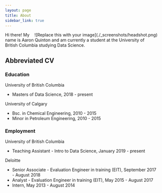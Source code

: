 ```yaml
---
layout: page
title: About
sidebar_link: true
---
```


<div style="float: right">
    ![Replace this with your image](./_screenshots/headshot.png)
</div>

Hi there! My name is Aaron Quinton and am currently a student at the University of British Columbia studying Data Science. 

## Abbreviated CV

### Education

University of British Columbia  
- Masters of Data Science,  2018 - present

University of Calgary  
- Bsc. in Chemical Engineering, 2010 - 2015
- Minor in Petroleum Engineering, 2010 - 2015

### Employment

University of British Columbia
- Teaching Assistant - Intro to Data Science, January 2019 - present

Deloitte
- Senior Associate - Evaluation Engineer in training (EIT), September 2017 - August 2018
- Analyst - Evaluation Engineer in training (EIT), May 2015 - August 2017
- Intern, May 2013 - August 2014
